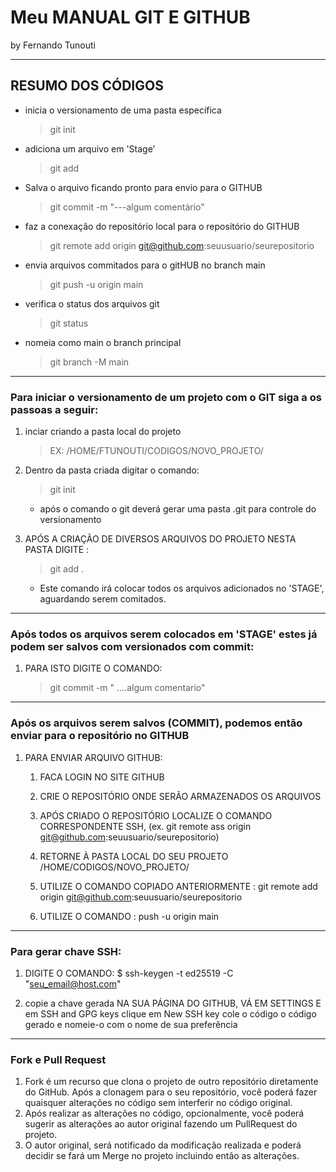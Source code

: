 # Meu MANUAL GIT E GITHUB
by Fernando Tunouti

---

RESUMO DOS CÓDIGOS
---

* inicia o versionamento de uma pasta específica
    >git init
* adiciona um arquivo em 'Stage'
    >git add
* Salva o arquivo ficando pronto para envio para o GITHUB
	> git commit -m "---algum comentário"
* faz a conexação do repositório local para o repositório do GITHUB
	>git remote add origin git@github.com:seuusuario/seurepositorio
* envia arquivos commitados para o gitHUB no branch main
	>git push -u origin main 
* verifica o status dos arquivos git
	>git status           
* nomeia como main o branch principal
	>git branch -M main

---

### Para iniciar o versionamento de um projeto com o GIT siga a os passoas a seguir:

1. inciar criando a pasta local do projeto 
	> EX: /HOME/FTUNOUTI/CODIGOS/NOVO_PROJETO/
			
1. Dentro da pasta criada digitar o comando: 
	> git init
			
	* após o comando o git deverá gerar uma pasta .git para controle do versionamento
1. APÓS A CRIAÇÃO DE DIVERSOS ARQUIVOS DO PROJETO NESTA PASTA DIGITE : 
	> git add .
			
	* Este comando irá colocar todos os arquivos adicionados no 'STAGE', aguardando serem comitados.
---

### Após todos os arquivos serem colocados em 'STAGE' estes já podem ser salvos com versionados com commit:
1. PARA ISTO DIGITE O COMANDO:
    >git commit -m " ....algum comentario"
---

### Após os arquivos serem salvos (COMMIT), podemos então enviar para o repositório no GITHUB


1. PARA ENVIAR ARQUIVO GITHUB:
	1. FACA LOGIN NO SITE GITHUB 
	1. CRIE O REPOSITÓRIO ONDE SERÃO ARMAZENADOS OS ARQUIVOS
	1. APÓS CRIADO O REPOSITÓRIO LOCALIZE O COMANDO CORRESPONDENTE SSH, (ex. git remote ass origin git@github.com:seuusuario/seurepositorio)
			
	1. RETORNE À PASTA LOCAL DO SEU PROJETO /HOME/CODIGOS/NOVO_PROJETO/
	1. UTILIZE O COMANDO COPIADO ANTERIORMENTE : 
			git remote add origin git@github.com:seuusuario/seurepositorio
			
	1. UTILIZE O COMANDO : 
			push -u origin main
----

### Para gerar chave SSH:

1. DIGITE O COMANDO:
 $ ssh-keygen -t ed25519 -C "seu_email@host.com"
 
1. copie a chave gerada
NA SUA PÁGINA DO GITHUB, VÁ EM SETTINGS E em SSH and GPG keys
clique em New SSH key
cole o código o código gerado e nomeie-o com o nome de sua preferência

---
### Fork e Pull Request
1. Fork é um recurso que clona o projeto de outro repositório diretamente do GitHub. Após a clonagem para o seu repositório, você poderá fazer quaisquer alterações no código sem interferir no código original.
2. Após realizar as alterações no código, opcionalmente, você poderá sugerir as alterações ao autor original fazendo um PullRequest do projeto.
3. O autor original, será notificado da modificação realizada e poderá decidir se fará um Merge no projeto incluindo então as alterações. 


	